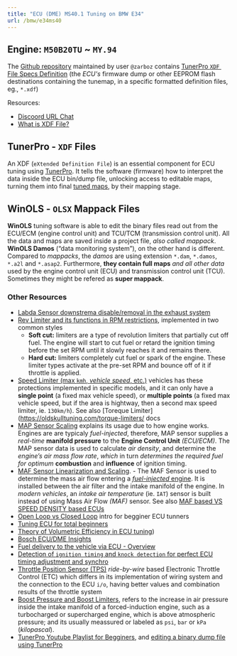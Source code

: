 ```yaml
---
title: "ECU (DME) MS40.1 Tuning on BMW E34"
url: /bmw/e34ms40
---
```


## Engine: `M50B20TU` **~** `MY.94`

The [Github repository](https://github.com/zarboz/BMW-XDFs) maintained by user `@zarboz` contains [TunerPro `XDF`  File Specs Definition](www.tunerpro.net) (the *ECU's* firmware dump or other EEPROM flash destinations containing the tunemap, in a specific formatted definition files, eg., `*.xdf`)

Resources:

* [Discoord URL Chat](https://discord.gg/vdVsypF)
* [What is XDF File?](https://tuniverse.it/bin-definition-files/) 

## TunerPro - `XDF` Files

An XDF (`eXtended Definition File`) is an essential component for ECU tuning using [TunerPro](www.tunerpro.net). It tells the software (firmware) how to interpret the data inside the ECU bin/dump file, unlocking access to editable maps, turning them into final [tuned maps](https://tuniverse.it/tuned-files/), by their mapping stage.

## WinOLS - `OLSX` Mappack Files

**WinOLS** tuning software is able to edit the binary files read out from the ECU/ECM (engine control unit) and TCU/TCM (transmission control unit). All the data and maps are saved inside a project file, *also called mappack*. **WinOLS Damos** (“data monitoring system”), on the other hand is different. Compared to *mappacks*, the *damos* are using extension `*.dam`, `*.damos`, `*.a2l` and `*.asap2`. Furthermore, **they contain full maps** *and all other data* used by the engine control unit (ECU) and transmission control unit (TCU). Sometimes they might be refered as **super mappack**.

### Other Resources

* [Labda Sensor downstrema disable/removal in the exhaust system](https://oldskulltuning.com/special-functions-lambda-removal/)
* [Rev Limiter and its functions in RPM restrictions](https://oldskulltuning.com/special-functions-rev-limiter/), implemented in two common styles
  - **Soft cut:** limiters are a type of revolution limiters that partially cut off fuel. The engine will start to cut fuel or retard the ignition timing before the set RPM until it slowly reaches it and remains there.
  - **Hard cut:** limiters completely cut fuel or spark of the engine. These limiter types activate at the pre-set RPM and bounce off of it if throttle is applied.
* [Speed Limiter (max `kmh`, *vehicle speed*, etc.)](https://oldskulltuning.com/special-functions-rev-limiter/) vehicles has these protections implemented in specific models, and it can only have a **single point** (a fixed max vehicle speed), or **multiple points** (a fixed max vehicle speed, but if the area is hightway, then a second max speed limiter, ie. `130km/h`). See also  [Toreque Limiter](https://oldskulltuning.com/torque-limiters/ docs
* [MAP Sensor Scaling](https://oldskulltuning.com/special-functions-map-calibration/) explains its usage due to how engine works. Engines are are typicaly *fuel-injected*, therefore, MAP sensor supplies a *real-time* **manifold pressure** to the **Engine Control Unit** *(ECU/ECM)*. The MAP sensor data is used to calculate *air density*, and determine the *engine’s air mass flow rate*, *which* in turn *determines the required fuel for optimum* **combustion** and **influence** of ignition timing.
* [MAF Sensor Linearization and Scaling](https://oldskulltuning.com/special-functions-maf-scaling/). - The MAF Sensor is used to determine the mass air flow entering a [*fuel-injected* engine](https://oldskulltuning.com/fuel-delivery-ecu/). It is installed between the air filter and the intake manifold of the engine. In *modern vehicles*, an *intake air temperature* (ie. `IAT`) sensor is built instead of using Mass Air Flow *(MAF)* sensor. See also [MAF based VS SPEED DENSITY based ECUs](https://oldskulltuning.com/maf-based-ecu-vs-map-based-ecu/)
* [Open Loop vs Closed Loop](https://oldskulltuning.com/open-loop-vs-closed-loop/) intro for begginer ECU tunners
* [Tuning ECU for total beginners](https://oldskulltuning.com/how-to-tune-your-vehicle/)
* [Theory of Volumetric Efficiency in ECU tuning](https://oldskulltuning.com/volumetric-efficiency-maps/))
* [Bosch ECU/DME Insights](https://oldskulltuning.com/bosch-ecu-insights/)
* [Fuel delivery to the vehicle via ECU - Overview](https://oldskulltuning.com/fuel-delivery-ecu/)
* [Detection of `ignition timing` and `knock detection` for perfect ECU timing adjustment and synchro](https://oldskulltuning.com/ignition-timing-maps-and-knock-detection/)
* [Throttle Position Sensor (TPS)](https://oldskulltuning.com/throttle-position-sensor-and-ride-by-wire/) *ride-by-wire* based Electronic Throttle Control (ETC) which differs in its implementation of wiring system and the connection to the ECU `i/o`, having better values and combination results of the throttle system
* [Boost Pressure and Boost Limiters](https://oldskulltuning.com/boost-pressure-boost-limiters/), refers to the increase in air pressure inside the intake manifold of a forced-induction engine, such as a turbocharged or supercharged engine, which is above atmospheric pressure; and its usually meassured or labeled as `psi`, `bar` or `kPa` (*kilopascal*).
* [TunerPro Youtube Playlist for Begginers](https://www.youtube.com/playlist?list=PLiVpvgq8w2uEkzzLg6AGjGBu8AUp4cEjo), and [editing a binary dump file using TunerPro](https://oldskulltuning.com/how-to-edit-a-binary-file-using-tunerpro/)
